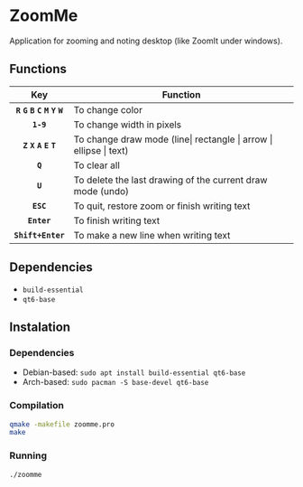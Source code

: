 # ZoomMe
Application for zooming and noting desktop (like ZoomIt under windows).

## Functions
|               Key               | Function                                                           |
|:-------------------------------:|--------------------------------------------------------------------|
| **`R` `G` `B` `C` `M` `Y` `W`** | To change color                                                    |
|            **`1-9`**            | To change width in pixels                                          |
|     **`Z` `X` `A` `E` `T`**     | To change draw mode (line\| rectangle \| arrow \| ellipse \| text) |
|             **`Q`**             | To clear all                                                       |
|             **`U`**             | To delete the last drawing of the current draw mode (undo)         |
|            **`ESC`**            | To quit, restore zoom or finish writing text                       |
|           **`Enter`**           | To finish writing text                                             |
|        **`Shift+Enter`**        | To make a new line when writing text                               |

## Dependencies
- `build-essential`
- `qt6-base`

## Instalation

### Dependencies
- Debian-based: `sudo apt install build-essential qt6-base`
- Arch-based: `sudo pacman -S base-devel qt6-base`

### Compilation
```bash
qmake -makefile zoomme.pro
make
```

### Running
```bash
./zoomme
```
